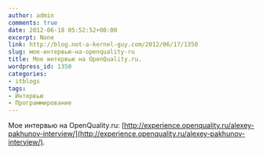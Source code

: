 ```yaml
---
author: admin
comments: true
date: 2012-06-18 05:52:52+00:00
excerpt: None
link: http://blog.not-a-kernel-guy.com/2012/06/17/1350
slug: мое-интервью-на-openquality-ru
title: Мое интервью на OpenQuality.ru.
wordpress_id: 1350
categories:
- itblogs
tags:
- Интервью
- Программирование
---
```


Мое интервью на OpenQuality.ru: [http://experience.openquality.ru/alexey-pakhunov-interview/](http://experience.openquality.ru/alexey-pakhunov-interview/).

